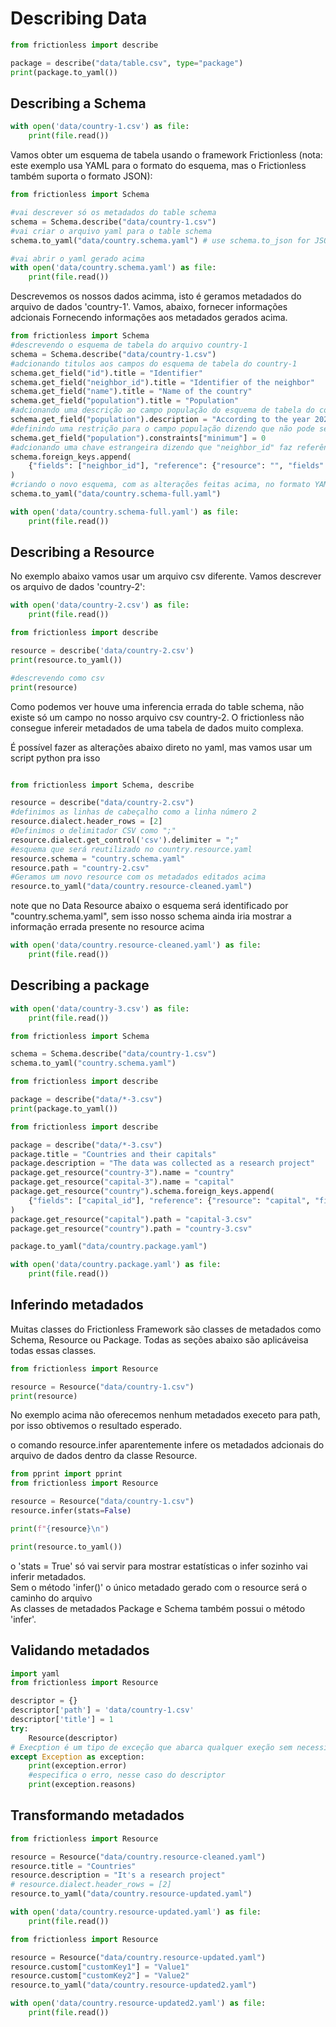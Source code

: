 # Describing Data

```python script
from frictionless import describe

package = describe("data/table.csv", type="package")
print(package.to_yaml())
```

## Describing a Schema

```python script
with open('data/country-1.csv') as file:
    print(file.read())
```

Vamos obter um esquema de tabela usando o framework Frictionless (nota: este exemplo usa YAML para o formato do esquema, mas o Frictionless também suporta o formato JSON):

```python script
from frictionless import Schema

#vai descrever só os metadados do table schema
schema = Schema.describe("data/country-1.csv")
#vai criar o arquivo yaml para o table schema
schema.to_yaml("data/country.schema.yaml") # use schema.to_json for JSON
```

```python script
#vai abrir o yaml gerado acima
with open('data/country.schema.yaml') as file:
    print(file.read())
```

Descrevemos os nossos dados acimma, isto é geramos metadados do arquivo de dados 'country-1'. Vamos, abaixo, fornecer informações adcionais Fornecendo informações aos metadados gerados acima.

```python script
from frictionless import Schema
#descrevendo o esquema de tabela do arquivo country-1
schema = Schema.describe("data/country-1.csv")
#adcionando titulos aos campos do esquema de tabela do country-1
schema.get_field("id").title = "Identifier"
schema.get_field("neighbor_id").title = "Identifier of the neighbor"
schema.get_field("name").title = "Name of the country"
schema.get_field("population").title = "Population"
#adcionando uma descrição ao campo população do esquema de tabela do country-1
schema.get_field("population").description = "According to the year 2020's data"
#definindo uma restrição para o campo população dizendo que não pode ser menor que 0
schema.get_field("population").constraints["minimum"] = 0
#adcionando uma chave estrangeira dizendo que "neighbor_id" faz referência ao campo id e ambos estão no mesmo resource
schema.foreign_keys.append(
    {"fields": ["neighbor_id"], "reference": {"resource": "", "fields": ["id"]}}
)
#criando o novo esquema, com as alterações feitas acima, no formato YAML
schema.to_yaml("data/country.schema-full.yaml")

```

```python script
with open('data/country.schema-full.yaml') as file:
    print(file.read())

```

## Describing a Resource

No exemplo abaixo vamos usar um arquivo csv diferente. Vamos descrever os arquivo de dados 'country-2':

```python script
with open('data/country-2.csv') as file:
    print(file.read())
```

```python script
from frictionless import describe

resource = describe('data/country-2.csv')
print(resource.to_yaml())

#descrevendo como csv
print(resource)
```

Como podemos ver houve uma inferencia errada do table schema, não existe só um campo no nosso arquivo csv country-2. O frictionless não consegue infereir metadados de uma tabela de dados muito complexa.

É possível fazer as alterações abaixo direto no yaml, mas vamos usar um script python pra isso

```python script

from frictionless import Schema, describe

resource = describe("data/country-2.csv")
#definimos as linhas de cabeçalho como a linha número 2
resource.dialect.header_rows = [2]
#Definimos o delimitador CSV como ";"
resource.dialect.get_control('csv').delimiter = ";"
#esquema que será reutilizado no country.resource.yaml
resource.schema = "country.schema.yaml"
resource.path = "country-2.csv"
#Geramos um novo resource com os metadados editados acima
resource.to_yaml("data/country.resource-cleaned.yaml")

```

note que no Data Resource abaixo o esquema será identificado por "country.schema.yaml", sem isso nosso schema ainda iria mostrar a informação errada presente no resource acima

```python script
with open('data/country.resource-cleaned.yaml') as file:
    print(file.read())

```

## Describing a package

```python script
with open('data/country-3.csv') as file:
    print(file.read())

```

```python script
from frictionless import Schema

schema = Schema.describe("data/country-1.csv")
schema.to_yaml("country.schema.yaml")

```

```python script
from frictionless import describe

package = describe("data/*-3.csv")
print(package.to_yaml())


```

```python script
from frictionless import describe

package = describe("data/*-3.csv")
package.title = "Countries and their capitals"
package.description = "The data was collected as a research project"
package.get_resource("country-3").name = "country"
package.get_resource("capital-3").name = "capital"
package.get_resource("country").schema.foreign_keys.append(
    {"fields": ["capital_id"], "reference": {"resource": "capital", "fields": ["id"]}}
)
package.get_resource("capital").path = "capital-3.csv"
package.get_resource("country").path = "country-3.csv"

package.to_yaml("data/country.package.yaml")

```

```python script
with open('data/country.package.yaml') as file:
    print(file.read())
```

## Inferindo metadados

Muitas classes do Frictionless Framework são classes de metadados como Schema, Resource ou Package. Todas as seções abaixo são aplicáveis ​​a todas essas classes.

```python script
from frictionless import Resource

resource = Resource("data/country-1.csv")
print(resource)
```

No exemplo acima não oferecemos nenhum metadados execeto para path, por isso obtivemos o resultado esperado.

o comando resource.infer aparentemente infere os metadados adcionais do arquivo de dados dentro da classe Resource.

```python script
from pprint import pprint
from frictionless import Resource

resource = Resource("data/country-1.csv")
resource.infer(stats=False)

print(f"{resource}\n")

print(resource.to_yaml())

```

o 'stats = True' só vai servir para mostrar estatísticas o infer sozinho vai inferir metadados.  
Sem o método 'infer()' o único metadado gerado com o resource será o caminho do arquivo  
As classes de metadados Package e Schema também possui o método 'infer'.

## Validando metadados

```python script
import yaml
from frictionless import Resource

descriptor = {}
descriptor['path'] = 'data/country-1.csv'
descriptor['title'] = 1
try:
    Resource(descriptor)
# Execption é um tipo de exceção que abarca qualquer exeção sem necessidade especificar
except Exception as exception:
    print(exception.error)
    #especifica o erro, nesse caso do descriptor
    print(exception.reasons)

```

## Transformando metadados

```python script
from frictionless import Resource

resource = Resource("data/country.resource-cleaned.yaml")
resource.title = "Countries"
resource.description = "It's a research project"
# resource.dialect.header_rows = [2]
resource.to_yaml("data/country.resource-updated.yaml")

```

```python script
with open('data/country.resource-updated.yaml') as file:
    print(file.read())
```

```python script
from frictionless import Resource

resource = Resource("data/country.resource-updated.yaml")
resource.custom["customKey1"] = "Value1"
resource.custom["customKey2"] = "Value2"
resource.to_yaml("data/country.resource-updated2.yaml")

```

```python script
with open('data/country.resource-updated2.yaml') as file:
    print(file.read())

```
